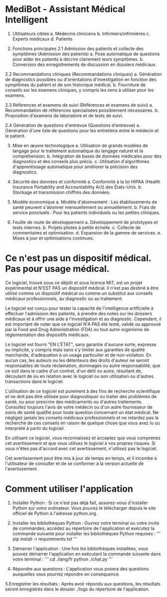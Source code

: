 # MediBot - Assistant Médical Intelligent

1. Utilisateurs cibles
  a. Médecins cliniciens
  b. Infirmiers/infirmières
  c. Experts médicaux
  d. Patients

2. Fonctions principales
  2.1 Admission des patients et collecte des symptômes (Admission des patients)
    a. Pose automatique de questions pour aider les patients à décrire clairement leurs symptômes.
    b. Conversion des enregistrements de discussion en dossiers médicaux.

  2.2 Recommandations cliniques (Recommandations cliniques)
    a. Génération de diagnostics possibles ou d'orientations d'investigation en fonction des symptômes du patient et de son historique médical.
    b. Fourniture de conseils sur les examens cliniques, y compris les sens à utiliser pour les examens.

  2.3 Références et examens de suivi (Références et examens de suivi)
    a. Recommandation de références spécialisées possiblement nécessaires.
    b. Proposition d'examens de laboratoire et de tests de suivi.

  2.4 Génération de questions d'entrevue (Questions d'entrevue)
    a. Génération d'une liste de questions pour les entretiens entre le médecin et le patient.

3. Mise en œuvre technologique
  a. Utilisation de grands modèles de langage pour le traitement automatique du langage naturel et la compréhension.
  b. Intégration de bases de données médicales pour des diagnostics et des conseils plus précis.
  c. Utilisation d'algorithmes d'apprentissage automatique pour améliorer la précision des diagnostics.

4. Sécurité des données et conformité
  a. Conformité à la loi HIPAA (Health Insurance Portability and Accountability Act) des États-Unis.
  b. Stockage et transmission chiffrés des données.

5. Modèle économique
  a. Modèle d'abonnement : Les établissements de santé peuvent s'abonner mensuellement ou annuellement.
  b. Frais de service ponctuels : Pour les patients individuels ou les petites cliniques.

6. Feuille de route de développement
  a. Développement de prototypes et tests internes.
  b. Projets pilotes à petite échelle.
  c. Collecte de commentaires et optimisation.
  d. Expansion de la gamme de services.
  e. Mises à jour et optimisations continues.

# Ce n'est pas un dispositif médical. Pas pour usage médical.

Ce logiciel, trouvé sous ce dépôt et sous licence MIT, est un projet expérimental et N'EST PAS un dispositif médical. Il n'est pas destiné à être utilisé comme un dispositif médical ou comme un substitut aux conseils médicaux professionnels, au diagnostic ou au traitement.

Le logiciel est conçu pour tester la capacité de l'intelligence artificielle à effectuer l'admission des patients, à prendre des notes sur les dossiers médicaux et à offrir une aide à l'investigation et au diagnostic. Cependant, il est important de noter que ce logiciel N'A PAS été testé, validé ou approuvé par la Food and Drug Administration (FDA) ou tout autre organisme de réglementation des dispositifs médicaux.

Le logiciel est fourni "EN L'ÉTAT", sans garantie d'aucune sorte, expresse ou implicite, y compris mais sans s'y limiter aux garanties de qualité marchande, d'adéquation à un usage particulier et de non-violation. En aucun cas, les auteurs ou les détenteurs des droits d'auteur ne seront responsables de toute réclamation, dommages ou autre responsabilité, que ce soit dans le cadre d'un contrat, d'un délit ou autre, résultant de, découlant de ou en relation avec le logiciel ou son utilisation ou d'autres transactions dans le logiciel.

L'utilisation de ce logiciel est purement à des fins de recherche scientifique et ne doit pas être utilisée pour diagnostiquer ou traiter des problèmes de santé, ou pour prescrire des médicaments ou d'autres traitements. Consultez toujours l'avis de votre médecin ou d'un autre fournisseur de soins de santé qualifié pour toute question concernant un état médical. Ne négligez jamais les conseils médicaux professionnels et ne retardez pas la recherche de ces conseils en raison de quelque chose que vous avez lu ou interprété à partir du logiciel.

En utilisant ce logiciel, vous reconnaissez et acceptez que vous comprenez cet avertissement et que vous utilisez le logiciel à vos propres risques. Si vous n'êtes pas d'accord avec cet avertissement, n'utilisez pas le logiciel.

Cet avertissement peut être mis à jour de temps en temps, et il incombe à l'utilisateur de consulter et de se conformer à la version actuelle de l'avertissement.

# Comment utiliser l'application

1. Installer Python :
Si ce n'est pas déjà fait, assurez-vous d'installer Python sur votre ordinateur. Vous pouvez le télécharger depuis le site officiel de Python à l'adresse python.org.

2. Installer les bibliothèques Python :
Ouvrez votre terminal ou votre invite de commandes, accédez au répertoire de l'application et exécutez la commande suivante pour installer les bibliothèques Python requises :
'''
pip install -r requirements.txt
'''

3. Démarrer l'application :
Une fois les bibliothèques installées, vous pouvez démarrer l'application en exécutant la commande suivante dans votre terminal :
'''
cd ./lang/fr
python ./chat.py
'''

4. Répondre aux questions :
L'application vous posera des questions auxquelles vous pourrez répondre en conséquence.

5.Enregistrer les résultats :
Après avoir répondu aux questions, les résultats seront enregistrés dans le dossier ./logs du répertoire de l'application.
